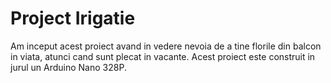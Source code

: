 # Project Irigatie

  Am inceput acest proiect avand in vedere nevoia de a tine florile din balcon in viata, atunci cand sunt plecat in vacante.
  Acest proiect este construit in jurul un Arduino Nano 328P.
